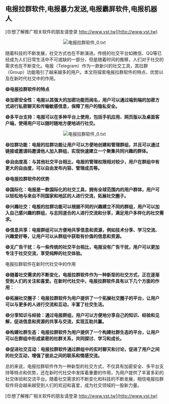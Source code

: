 ## **电报拉群软件,电报暴力发送,电报霸屏软件,电报机器人**

[😍想了解推广相关软件的朋友请登录 http://www.vst.tw](http://www.vst.tw)

 <center><img src="https://vst.tw/MP4/tuiguang/png/5.png" alt="电报拉群软件_0.txt"></center>

随着科技的不断发展，社交方式也在不断演进。传统的社交平台如微信、QQ等已经成为人们日常生活中不可或缺的一部分，但是随着时间的推移，人们对于社交的需求也在不断变化。电报（Telegram）作为一款新兴的社交工具，其拉群（Group）功能吸引了越来越多的用户。本文将探索电报拉群软件的特点、优势以及在新时代社交中的作用。

**😄电报拉群软件的特点**

**😄加密安全性：电报以其强大的加密功能而闻名，用户可以通过端到端的加密方式进行私密聊天和传输敏感信息，保障了用户的隐私安全。**

**😄多平台支持：电报可以在多种平台上使用，包括手机应用、网页版以及桌面客户端，使得用户可以随时随地方便地进行社交。**

 <center><img src="https://vst.tw/MP4/tuiguang/png/8.png" alt="电报拉群软件_0.txt"></center>

**😄拉群功能：电报的拉群功能让用户可以方便地创建和管理群组，并且可以通过链接或邀请码邀请他人加入群组，实现快速建立一个聚集共同兴趣的群体。**

**😄自由度高：与其他社交平台相比，电报的管理权限相对较少，用户在群组中有更大的自由度，可以自由发布内容、管理成员等。**

**😄电报拉群软件的优势**

**😄国际化：电报是一款国际化的社交工具，拥有全球范围内的用户群体，用户可以轻松地与来自不同国家和地区的人进行交流，拓展社交圈子。**

**😄兴趣社交：电报的拉群功能可以根据不同的兴趣建立不同的群组，用户可以加入自己感兴趣的群组，与志同道合的人进行交流和分享，满足用户多样化的社交需求。**

**😄信息共享：电报群组可以方便地共享信息和资源，例如技术分享、学习交流、兴趣爱好等，让用户可以从群组中获取有价值的信息和资源。**

**😄无广告干扰：与一些传统的社交平台相比，电报没有广告干扰，用户可以更加专注于社交交流，享受纯粹的社交体验。**

电报拉群软件在新时代社交中的作用

**😄随着社交需求的不断变化，电报拉群软件作为一种新型的社交方式，正在逐渐受到人们的关注和喜爱。在新时代社交中，电报拉群软件具有以下几个方面的作用：**

**😄拓展社交圈子：电报拉群软件为用户提供了一个拓展社交圈子的平台，让用户可以与更多的人进行交流和互动，丰富了社交生活。**

**😄分享知识与经验：通过电报群组，用户可以方便地分享自己的知识、经验和见解，促进信息和资源的共享与交流，实现互助共赢。**

**😄构建社群生态：电报拉群软件为用户提供了一个构建社群生态的平台，让用户可以在群组中形成紧密的社群关系，共同探讨、学习和成长。**

**😄促进社交互动：电报拉群软件通过群组中的实时聊天和讨论，促进了用户之间的社交互动，增强了彼此之间的联系和情感交流。**

总的来说，电报拉群软件作为一种新型的社交方式，不仅具有加密安全、多平台支持等特点和优势，还在新时代社交中发挥着重要的作用，为用户提供了丰富多彩的社交体验和交流平台。随着社交需求的不断变化和科技的不断发展，相信电报拉群软件将会越来越受到人们的欢迎和喜爱，成为社交领域的一股新力量。

[😍想了解推广相关软件的朋友请登录 http://www.vst.tw](http://www.vst.tw)



